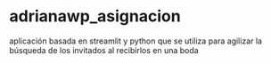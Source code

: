 # adrianawp_asignacion
aplicación basada en streamlit y python que se utiliza para agilizar la búsqueda de los invitados al recibirlos en una boda
